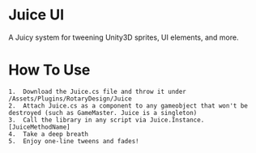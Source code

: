# Juice UI
A Juicy system for tweening Unity3D sprites, UI elements, and more.

How To Use
=======

	1.  Download the Juice.cs file and throw it under /Assets/Plugins/RotaryDesign/Juice
	2.  Attach Juice.cs as a component to any gameobject that won't be destroyed (such as GameMaster. Juice is a singleton)
	3.  Call the library in any script via Juice.Instance.[JuiceMethodName]
	4.  Take a deep breath
	5.  Enjoy one-line tweens and fades!

